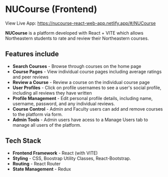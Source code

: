 # NUCourse (Frontend)
View Live App: https://nucourse-react-web-app.netlify.app/#/NUCourse

**NUCourse** is a platform developed with React + VITE which allows Northeastern students to rate and review their Northeastern courses.

## Features include
- **Search Courses** - Browse through courses on the home page
- **Course Pages** - View individual course pages including average ratings and peer reviews
- **Review a Course** - Review a course on the individual course page
- **User Profiles** - Click on profile usernames to see a user's social profile, including all reviews they have written
- **Profile Management** - Edit personal profile details, including name, username, password, and any individual reviews.
- **Course Control** - Admin and Faculty users can add and remove courses to the platform via form.
- **Admin Tools** - Admin users have acess to a Manage Users tab to manage all users of the platform.

## Tech Stack
- **Frontend Framework** - React (with VITE)
- **Styling** - CSS, Boostrap Utility Classes, React-Bootstrap.
- **Routing** - React Router
- **State Management** - Redux
```
